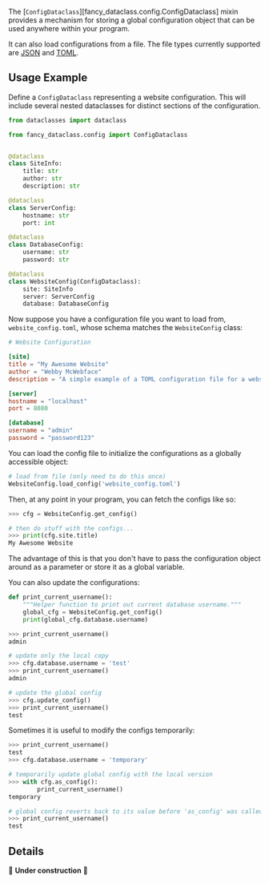 <!-- markdownlint-disable MD052 -->

The [`ConfigDataclass`][fancy_dataclass.config.ConfigDataclass] mixin provides a mechanism for storing a global configuration object that can be used anywhere within your program.

It can also load configurations from a file. The file types currently supported are [JSON](https://en.wikipedia.org/wiki/JSON) and [TOML](https://en.wikipedia.org/wiki/TOML).

## Usage Example

Define a `ConfigDataclass` representing a website configuration. This will include several nested dataclasses for distinct sections of the configuration.

```python
from dataclasses import dataclass

from fancy_dataclass.config import ConfigDataclass


@dataclass
class SiteInfo:
    title: str
    author: str
    description: str

@dataclass
class ServerConfig:
    hostname: str
    port: int

@dataclass
class DatabaseConfig:
    username: str
    password: str

@dataclass
class WebsiteConfig(ConfigDataclass):
    site: SiteInfo
    server: ServerConfig
    database: DatabaseConfig
```

Now suppose you have a configuration file you want to load from, `website_config.toml`, whose schema matches the `WebsiteConfig` class:

```toml
# Website Configuration

[site]
title = "My Awesome Website"
author = "Webby McWebface"
description = "A simple example of a TOML configuration file for a website."

[server]
hostname = "localhost"
port = 8080

[database]
username = "admin"
password = "password123"
```

You can load the config file to initialize the configurations as a globally accessible object:

```python
# load from file (only need to do this once)
WebsiteConfig.load_config('website_config.toml')
```

Then, at any point in your program, you can fetch the configs like so:

```python
>>> cfg = WebsiteConfig.get_config()

# then do stuff with the configs...
>>> print(cfg.site.title)
My Awesome Website
```

The advantage of this is that you don't have to pass the configuration object around as a parameter or store it as a global variable.

You can also update the configurations:

```python
def print_current_username():
    """Helper function to print out current database username."""
    global_cfg = WebsiteConfig.get_config()
    print(global_cfg.database.username)
```

```python
>>> print_current_username()
admin

# update only the local copy
>>> cfg.database.username = 'test'
>>> print_current_username()
admin

# update the global config
>>> cfg.update_config()
>>> print_current_username()
test
```

Sometimes it is useful to modify the configs temporarily:

```python
>>> print_current_username()
test
>>> cfg.database.username = 'temporary'

# temporarily update global config with the local version
>>> with cfg.as_config():
        print_current_username()
temporary

# global config reverts back to its value before 'as_config' was called
>>> print_current_username()
test
```

## Details

🚧 **Under construction** 🚧

<!--
- By default ConfigDataclass cannot write config files, only read them. To write, subclass JSONDataclass or TOMLDataclass.
- Structured vs. unstructured configs
 -->

<style>
.md-sidebar--secondary {
    display: none !important;
}

.md-main__inner .md-content {
    max-width: 45rem;
}
</style>
